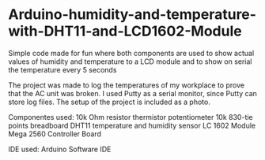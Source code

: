 # Arduino-humidity-and-temperature-with-DHT11-and-LCD1602-Module
Simple code made for fun where both components are used to show actual values of humidity and temperature to a LCD module and to show on serial the temperature every 5 seconds

The project was made to log the temperatures of my workplace to prove that the AC unit was broken. I used Putty as a serial monitor, since Putty can store log files. The setup of the project is included as a photo.

Componentes used:
10k Ohm resistor
thermistor
potentiometer 10k
830-tie points breadboard
DHT11 temperature and humidity sensor
LC 1602 Module
Mega 2560 Controller Board

IDE used: Arduino Software IDE
